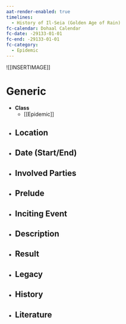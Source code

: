 ```yaml
---
aat-render-enabled: true
timelines:
  - History of Il-Seia (Golden Age of Rain)
fc-calendar: Dohaal Calendar
fc-date: -29133-01-01
fc-end: -29133-01-01
fc-category:
  - Epidemic
---
```


![[INSERTIMAGE]]

# Generic
- **Class**
	- [[Epidemic]]
- **Location**
	- 
- **Date (Start/End)**
	- 
- **Involved Parties**
	- 
- **Prelude**
	- 
- **Inciting Event**
	- 
- **Description**
	- 
- **Result**
	- 
- **Legacy**
	- 
- **History**
	- 
- **Literature**
	- 